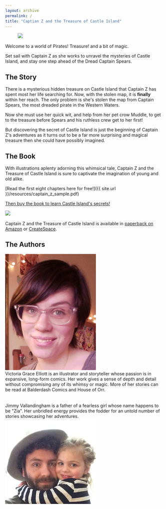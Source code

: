 ```yaml
---
layout: archive
permalink: /
title: "Captian Z and the Treasure of Castle Island"
---
```


<div id="ships"></div>

<figure>
	<img id="banner" src="{{ site.url }}/images/head1.jpg">
</figure>


Welcome to a world of Pirates! Treasure! and a bit of magic.

Set sail with Captain Z as she works to unravel the mysteries of Castle Island, and stay one step ahead of the Dread Captain Spears.

## The Story

There is a mysterious hidden treasure on Castle Island that Captain Z has spent most her life searching for. Now, with the stolen map, it is <strong>finally</strong> within her reach. The only problem is she's stolen the map from Captain Spears, the most dreaded pirate in the Western Waters.

Now she must use her quick wit, and help from her pet crow Muddle, to get to the treasure before Spears and his ruthless crew get to her first!

But discovering the secret of Castle Island is just the beginning of Captain Z's adventures as it turns out to be a far more surprising and magical treasure then she could have possibly imagined.

## The Book

With illustrations aplenty adorning this whimsical tale, Captain Z and the Treasure of Castle Island is sure to captivate the imagination of young and old alike.

[Read the first eight chapters here for free!]({{ site.url }}/resources/captain_z_sample.pdf)

[Then buy the book to learn Castle Island's secrets!]()

<a href=""><img src="{{ site.url }}/images/cover.jpg"></a>

Captain Z and the Treasure of Castle Island is available in [paperback on Amazon]() or [CreateSpace](https://www.createspace.com/4981594).

## The Authors

<div class="row">
<div class="profile-pic"><img src="images/victoria.jpg"/></div>

<div class="description">
Victoria Grace Elliott is an illustrator and storyteller whose passion is in expansive, long-form comics. Her work gives a sense of depth and detail without compromising any of its whimsy or magic. More of her stories can be read at Balderdash Comics and House of Orr.
</div>
</div>

<div class="row">
<br/><br/>
</div>

<div class="row">
<div class="description-left">
Jimmy Vallandingham is a father of a fearless girl whose name happens to be "Zia". Her unbridled energy provides the fodder for an untold number of stories showcasing her adventures.
</div>

<div class="profile-pic-right"><img src="images/jimmy.jpg"/></div>
</div>

